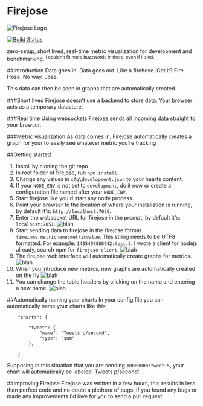 Firejose
======================

![Firejose Logo](http://i.imgur.com/X2frGWF.png)

[![Build Status](https://travis-ci.org/briandeheus/firejose.svg?branch=master)](https://travis-ci.org/briandeheus/firejose)

zero-setup, short lived, real-time metric visualization for development and benchmarking. <sup>I couldn't fit more buzzwords in there, even if I tried.</sup>

##Introduction
Data goes in. Data goes out.
Like a firehose. Get it? Fire. Hose. No way. Jose.

This data can then be seen in graphs that are automatically created.

###Short lived
Firejose doesn't use a backend to store data. Your browser acts as a temporary datastore.

###Real time
Using websockets Firejose sends all incoming data straight to your browser.

###Metric visualization
As data comes in, Firejose automatically creates a graph for your to easily see whatever metric you're tracking

##Getting started
1. Install by cloning the git repo
2. In root folder of firejose, run `npm install`.
3. Change any values in `cfg\development.json` to your hearts content.
4. If your `NODE_ENV` is not set to `development`, do it now or create a configuration file named after your `NODE_ENV`.
5. Start firejose like you'd start any node process.
6. Point your browser to the location of where your installation is running, by default it's: `http://localhost:7050`.
7. Enter the websocket URL for firejose in the prompt, by default it's: `localhost:7051`.
![blah](http://i.imgur.com/vHifPQE.png)
8. Start sending data to firejose in the firejose format. `timeinms:metricname:metricvalue`. This string needs to be UTF8 formatted.
For example: `1405499680942:test:5`. I wrote a client for nodejs already, search npm for `firejose-client`. ![blah](http://i.imgur.com/LmX6xAB.png)
9. The firejose web interface will automatically create graphs for metrics.
![blah](http://i.imgur.com/mq30Aa2.png)
10. When you introduce new metrics, new graphs are automatically created on the fly
![blah](http://i.imgur.com/7Y3jhpC.png)
11. You can change the table headers by clicking on the name and entering a new name. 
![blah](http://i.imgur.com/vyO0TN3.png)

##Automatically naming your charts
In your config file you can automatically name your charts like this;
```
	"charts": {

		"tweet": {
			"name": "Tweets p/second",
			"type": "sum"
		},

	}
```
Supposing in this situation that you are sending `10000000:tweet:5`, your chart will automatically be labeled 'Tweets p/second'.

##Improving Firejose
Firejose was written in a few hours, this results in less than perfect code and no doubt a plethora of bugs. If you found any bugs or made any improvements I'd love for you to send a pull request
